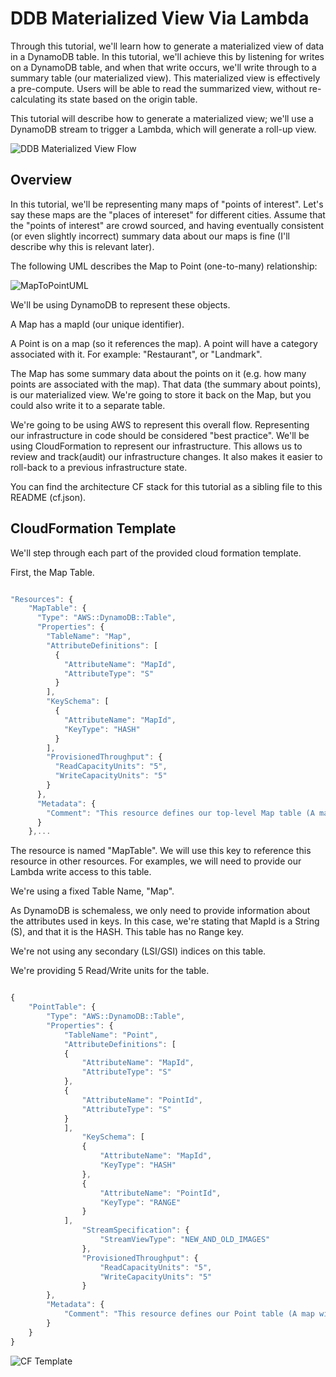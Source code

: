 DDB Materialized View Via Lambda
=================================

Through this tutorial, we'll learn how to generate a materialized view of 
data in a DynamoDB table. In this tutorial, we'll achieve this by listening for 
writes on a DynamoDB table, and when that write occurs, we'll write through 
to a summary table (our materialized view). This materialized view is effectively 
a pre-compute. Users will be able to read the summarized view, without re-calculating
its state based on the origin table.


This tutorial will describe how to generate a materialized view; we'll use a 
DynamoDB stream to trigger a Lambda, which will generate a roll-up view.


![DDB Materialized View Flow](https://cdn.rawgit.com/robertpyke/Tutorials/9b0f37f8/aws/ddb_materialized_view_via_lambda/PointCategoryRollUpTutorial.svg "DDB Materialized View Flow")


Overview
-----------------------

In this tutorial, we'll be representing many maps of "points of interest".
Let's say these maps are the "places of intereset" for
different cities. Assume that the "points of interest" are crowd sourced, and
having eventually consistent (or even slightly incorrect) summary data about 
our maps is fine (I'll describe why this is relevant later).

The following UML describes the Map to Point (one-to-many) relationship:

![MapToPointUML](https://cdn.rawgit.com/robertpyke/Tutorials/9d4c812e/aws/ddb_materialized_view_via_lambda/MapToPointUML.svg "MapToPointUML")

We'll be using DynamoDB to represent these objects.

A Map has a mapId (our unique identifier).

A Point is on a map (so it references the map).
A point will have a category associated with it.
For example: "Restaurant", or "Landmark".

The Map has some summary data about the points on it (e.g. how many points are 
associated with the map). That data (the summary about points), 
is our materialized view. We're going to store it back on the Map, but 
you could also write it to a separate table.

We're going to be using AWS to represent this overall flow.
Representing our infrastructure in code should be considered "best practice".
We'll be using CloudFormation to represent our infrastructure.
This allows us to review and track(audit) our infrastructure changes. It 
also makes it easier to roll-back to a previous infrastructure state.

You can find the architecture CF stack for  this tutorial as a sibling file to
this README (cf.json).

CloudFormation Template
--------------------

We'll step through each part of the provided cloud formation template.

First, the Map Table.

```javascript

"Resources": {
    "MapTable": {
      "Type": "AWS::DynamoDB::Table",
      "Properties": {
        "TableName": "Map",
        "AttributeDefinitions": [
          {
            "AttributeName": "MapId",
            "AttributeType": "S"
          }
        ],
        "KeySchema": [
          {
            "AttributeName": "MapId",
            "KeyType": "HASH"
          }
        ],
        "ProvisionedThroughput": {
          "ReadCapacityUnits": "5",
          "WriteCapacityUnits": "5"
        }
      },
      "Metadata": {
        "Comment": "This resource defines our top-level Map table (A map will have many points)."
      }
    },...
```

The resource is named "MapTable". We will use this key to reference this resource
in other resources. For examples, we will need to provide our Lambda write access
to this table.

We're using a fixed Table Name, "Map".

As DynamoDB is schemaless, we only need to provide information about the attributes
used in keys. In this case, we're stating that MapId is a String (S), and that it is the HASH.
This table has no Range key. 

We're not using any secondary (LSI/GSI) indices on this table.

We're providing 5 Read/Write units for the table.

```javascript

{
    "PointTable": {
        "Type": "AWS::DynamoDB::Table",
        "Properties": {
            "TableName": "Point",
            "AttributeDefinitions": [
            {
                "AttributeName": "MapId",
                "AttributeType": "S"
            },
            {
                "AttributeName": "PointId",
                "AttributeType": "S"
            }
            ],
                "KeySchema": [
                {
                    "AttributeName": "MapId",
                    "KeyType": "HASH"
                },
                {
                    "AttributeName": "PointId",
                    "KeyType": "RANGE"
                }
            ],
                "StreamSpecification": {
                    "StreamViewType": "NEW_AND_OLD_IMAGES"
                },
                "ProvisionedThroughput": {
                    "ReadCapacityUnits": "5",
                    "WriteCapacityUnits": "5"
                }
        },
        "Metadata": {
            "Comment": "This resource defines our Point table (A map will have many points)."
        }
    }
}

```


![CF Template](https://cdn.rawgit.com/robertpyke/Tutorials/af345960/aws/ddb_materialized_view_via_lambda/CF%20Template.png "CF Template")


